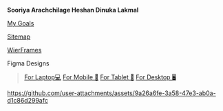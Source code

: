**Sooriya Arachchilage Heshan Dinuka Lakmal**


[My Goals](https://docs.google.com/document/d/11z_rhPXpZ5Q-miLBnzb_i65FM99VVJIHu6x4Aou-tAE/edit?usp=sharing)

[Sitemap](https://www.gloomaps.com/RlsT3V4XdY)

[WierFrames](https://drive.google.com/file/d/1_fngp56WrmxW8PDlY1R021zIozH2ysIv/view?usp=sharing)

Figma Designs
>  [For Laptop💻](https://www.figma.com/design/BFfdMwEfdDrsY0rBdVAbix/MyPortfolio?node-id=0-1&t=UWmnWJgz2YfTa2RQ-1) 
>  [For Mobile 📱](https://www.figma.com/design/BFfdMwEfdDrsY0rBdVAbix/MyPortfolio?node-id=192-874&t=UWmnWJgz2YfTa2RQ-1)
>  [For Tablet 📱](https://www.figma.com/design/BFfdMwEfdDrsY0rBdVAbix/MyPortfolio?node-id=217-690&t=UWmnWJgz2YfTa2RQ-1)
>  [For Desktop 🖥️](https://www.figma.com/design/BFfdMwEfdDrsY0rBdVAbix/MyPortfolio?node-id=247-97&t=UWmnWJgz2YfTa2RQ-1)

https://github.com/user-attachments/assets/9a26a6fe-3a58-47e3-ab0a-d1c86d299afc

